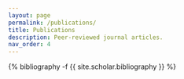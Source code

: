 ```yaml
---
layout: page
permalink: /publications/
title: Publications
description: Peer-reviewed journal articles. 
nav_order: 4
---
```

<!-- _pages/publications.md -->
<div class="publications">

{% bibliography -f {{ site.scholar.bibliography }} %}

</div>
